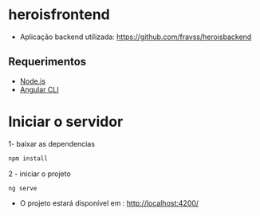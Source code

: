 # heroisfrontend
- Aplicação backend utilizada: https://github.com/fravss/heroisbackend
## Requerimentos

- [Node.js](https://nodejs.org/)
- [Angular CLI](https://angular.io/cli) 
  

# Iniciar o servidor

1- baixar as dependencias

```bash
npm install
```

2 - iniciar o projeto

```bash
ng serve
```

- O projeto estará disponível em : [http://localhost:4200/](http://localhost:4200/)





